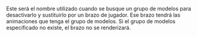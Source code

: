 Este será el nombre utilizado cuando se busque un grupo de modelos para desactivarlo y sustituirlo por un brazo de jugador.
Ese brazo tendrá las animaciones que tenga el grupo de modelos.
Si el grupo de modelos especificado no existe, el brazo no se renderizará.